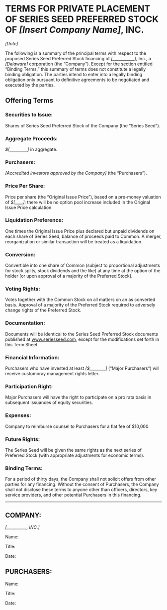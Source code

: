# TERMS FOR PRIVATE PLACEMENT OF SERIES SEED PREFERRED STOCK OF *[Insert Company Name]*, INC.

*[Date]*

The following is a summary of the principal terms with respect to the proposed Series Seed Preferred Stock financing of *[___________]*, Inc., a *[Delaware]* corporation (the “Company”).  Except for the section entitled “Binding Terms,” this summary of terms does not constitute a legally binding obligation.  The parties intend to enter into a legally binding obligation only pursuant to definitive agreements to be negotiated and executed by the parties.

## Offering Terms  

### Securities to Issue:  

Shares of Series Seed Preferred Stock of the Company (the “Series Seed”).

### Aggregate Proceeds:	

*$[_________]* in aggregate.

### Purchasers:	

*[Accredited investors approved by the Company]* (the “Purchasers”).

### Price Per Share:	

Price per share (the “Original Issue Price”), based on a pre-money valuation of *$[____]*; there will be no option pool increase included in the Original Issue Price calculation.

### Liquidation Preference:	

One times the Original Issue Price plus declared but unpaid dividends on each share of Series Seed, balance of proceeds paid to Common.  A merger, reorganization or similar transaction will be treated as a liquidation.

### Conversion:	

Convertible into one share of Common (subject to proportional adjustments for stock splits, stock dividends and the like) at any time at the option of the holder [or upon approval of a majority of the Preferred Stock].

### Voting Rights:	

Votes together with the Common Stock on all matters on an as converted basis.  Approval of a majority of the Preferred Stock required to adversely change rights of the Preferred Stock.

### Documentation:	

Documents will be identical to the Series Seed Preferred Stock documents published at www.seriesseed.com, except for the modifications set forth in this Term Sheet.    

### Financial Information:	

Purchasers who have invested at least *[$________]* (“Major Purchasers”) will receive customoray management rights letter.

### Participation Right:	

Major Purchasers will have the right to participate on a pro rata basis in subsequent issuances of equity securities.

### Expenses:	

Company to reimburse counsel to Purchasers for a flat fee of $10,000.

### Future Rights:	

The Series Seed will be given the same rights as the next series of Preferred Stock (with appropriate adjustments for economic terms).

### Binding Terms:	

For a period of thirty days, the Company shall not solicit offers from other parties for any financing.  Without the consent of Purchasers, the Company shall not disclose these terms to anyone other than officers, directors, key service providers, and other potential Purchasers in this financing.


------------
 
## COMPANY: 

*[__________, INC.]*
						
Name:  	

Title: 

Date: 

## PURCHASERS: 	

Name:  	

Title:  

Date:  						 

